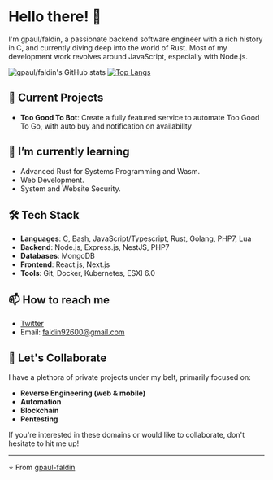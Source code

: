 # Hello there! 👋

I'm gpaul/faldin, a passionate backend software engineer with a rich history in C, and currently diving deep into the world of Rust. Most of my development work revolves around JavaScript, especially with Node.js.

![gpaul/faldin's GitHub stats](https://github-readme-stats-gpaul-faldin.vercel.app/api?username=gpaul-faldin&show_icons=true&theme=radical&include_all_commits=true)
[![Top Langs](https://github-readme-stats-gpaul-faldin.vercel.app/api/top-langs/?username=gpaul-faldin&layout=compact)](https://github.com/anuraghazra/github-readme-stats)

## 🔭 Current Projects

- **Too Good To Bot**: Create a fully featured service to automate Too Good To Go, with auto buy and notification on availability 

## 🌱 I’m currently learning

- Advanced Rust for Systems Programming and Wasm.
- Web Development.
- System and Website Security.

## 🛠️ Tech Stack

- **Languages**: C, Bash, JavaScript/Typescript, Rust, Golang, PHP7, Lua
- **Backend**: Node.js, Express.js, NestJS, PHP7 
- **Databases**: MongoDB
- **Frontend**: React.js, Next.js
- **Tools**: Git, Docker, Kubernetes, ESXI 6.0

## 📫 How to reach me

- [Twitter](https://twitter.com/GpaulFaldin)
- Email: faldin92600@gmail.com

## 🤝 Let's Collaborate

I have a plethora of private projects under my belt, primarily focused on:
- **Reverse Engineering (web & mobile)**
- **Automation**
- **Blockchain**
- **Pentesting**

If you're interested in these domains or would like to collaborate, don't hesitate to hit me up!

---

⭐️ From [gpaul-faldin](https://github.com/gpaul-faldin)
